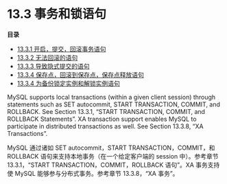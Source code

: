 
# 13.3 事务和锁语句

**目录**

* [13.3.1 开启，提交，回滚事务语句](./3-事务和锁语句/1-开启，提交，回滚事务语句.md)
* [13.3.2 无法回滚的语句](./3-事务和锁语句/2-无法回滚的语句.md)
* [13.3.3 导致隐式提交的语句](./3-事务和锁语句/3-导致隐式提交的语句.md)
* [13.3.4 保存点，回滚到保存点，保存点释放语句](./3-事务和锁语句/4-保存点，回滚到保存点，保存点释放语句.md)
* [13.3.4 为备份锁定实例和解锁实例语句](./3-事务和锁语句/5-为备份锁定实例和解锁实例语句.md)


MySQL supports local transactions (within a given client session) through statements such as SET autocommit, START TRANSACTION, COMMIT, and ROLLBACK. See Section 13.3.1, “START TRANSACTION, COMMIT, and ROLLBACK Statements”. XA transaction support enables MySQL to participate in distributed transactions as well. See Section 13.3.8, “XA Transactions”.

MySQL 通过诸如 SET autocommit，START TRANSACTION，COMMIT，和 ROLLBACK 语句来支持本地事务（在一个给定客户端的 session 中）。参考章节 13.3.1，“START TRANSACTION，COMMIT，ROLLBACK 语句”。XA 事务支持使 MySQL 能够参与分布式事务。参考章节 13.3.8，“XA 事务”。

